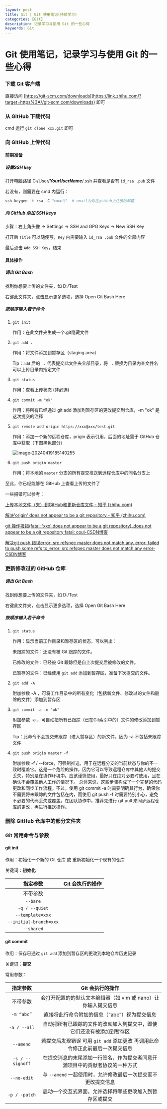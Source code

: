 ```yaml
---
layout: post
title: Git | Git 使用笔记(持续学习)
categories: [Git]
description: 记录学习与使用 Git 的一些心得
keywords: Git
---
```


# Git 使用笔记，记录学习与使用 Git 的一些心得

### 下载 Git 客户端

直接访问 [https://git-scm.com/downloads](https://link.zhihu.com/?target=https%3A//git-scm.com/downloads) 即可



### 从 GitHub 下载代码

cmd 运行 `git clone xxx.git` 即可



### 向 GitHub 上传代码

#### 前期准备

##### 设置SSH key

打开电脑路径 C:/User/***YourUserName***/.ssh 并查看是否有 `id_rsa .pub` 文件

若没有，则需要在 cmd 内运行：

```powershell
ssh-keygen -t rsa -C "email"  # email为你在github上注册的邮箱
```

##### 向 GitHub 添加 SSH keys

步骤：右上角头像 -> Settings -> SSH and GPG Keys -> New SSH Key

打开后 `Title` 可以随便写，`Key` 内需要输入 `id_rsa .pub` 文件的全部内容

最后点击 `Add SSH Key`，结束

#### 具体操作

##### 调出 Git Bash

找到你想要上传的文件夹，如 D:/Test

右键此文件夹，点击显示更多选项，选择 Open Git Bash Here

##### 按顺序输入若干命令

1. `git init`   

   作用：在此文件夹生成一个.git隐藏文件

2. `git add . `   

   作用：将文件添加到暂存区（staging area）

   Tip：`add` 后的  ` .`   代表提交此文件夹全部目录，将  ` .`  替换为目录内某文件名可以上传目录内指定文件

3. `git status `  

   作用：查看上传状态 (非必选) 

4. `git commit -m "ok"`  

   作用：将所有已经通过 git add 添加到暂存区的更改提交到仓库，-m "ok" 是这次提交的注释

5. `git remote add origin https://xxx@xxx/test.git`

   作用：添加一个新的远程仓库，prigin 表示引用，后面的地址需于 GitHub 仓库中获取（下图黑色部分）

   ![image-20240419185140255](C:\Users\Sawtone\AppData\Roaming\Typora\typora-user-images\image-20240419185140255.png)

6. `git push origin master`

   作用：将本地的 `master` 分支的所有提交推送到远程仓库中的同名分支上

至此，你已经能够在 GitHub 上查看上传的文件了

一些报错可以参考：

[上传本地文件（夹）到GitHub和更新仓库文件 - 知乎 (zhihu.com)](https://zhuanlan.zhihu.com/p/136355306)

[解决'origin' does not appear to be a git repository - 知乎 (zhihu.com)](https://zhuanlan.zhihu.com/p/333241228)

[git 操作报错(fatal: ‘xxx’ does not appear to be a git repository)_does not appear to be a git repository fatal: coul-CSDN博客](https://blog.csdn.net/cyqzy/article/details/122037120)

[解决git push 错误error: src refspec master does not match any. error: failed to push some refs to_error: src refspec master does not match any error-CSDN博客](https://blog.csdn.net/wenb1bai/article/details/89363711)



### 更新修改过的 GitHub 仓库

##### 调出 Git Bash

找到你想要上传的文件夹，如 D:/Test

右键此文件夹，点击显示更多选项，选择 Open Git Bash Here

##### 按顺序输入若干命令

1. `git status`

   作用：显示当前工作目录和暂存区的状态，可以列出：

   未跟踪的文件：还没有被 Git 跟踪的文件。

   已修改的文件：已经被 Git 跟踪但是自上次提交后被修改的文件。

   已暂存的文件：已经使用 `git add` 添加到暂存区，准备下次提交的文件。

2. `git add -A`

   附加参数 -A ，可将工作目录中的所有变化（包括新文件、修改过的文件和删除的文件）添加到暂存区

3. `git commit -a -m "ok"`

   附加参数 -a ，可自动把所有已跟踪（已在Git索引中的）文件的修改添加到暂存区

   Tip：此命令不会提交未跟踪（进入暂存区）的新文件，因为 -a 不包括未跟踪文件

4. `git push origin master -f`

   附加参数 -f / --force，可强制推送，用于在远程分支的当前状态与你的不一致时覆盖它。这是一个危险的操作，因为它可以导致远程仓库中其他人的提交丢失，特别是在协作环境中。应该谨慎使用，最好只在绝对必要时使用，且在确认不会覆盖他人工作的情况下。
   总体来说，这些步骤构成了一个完整的代码更改和同步工作流程。不过，使用 git commit -a 时需要明确其行为，确保你不需要将未跟踪的文件包括在内，而使用 git push -f 时需要特别小心，避免不必要的代码丢失或覆盖。在团队协作中，推荐先进行 git pull 来同步远程仓库的更改，再进行推送操作。





### 删除 GitHub 仓库中的部分文件夹









### Git 常用命令与参数

#### git init

作用：初始化一个新的 Git 仓库 或 重新初始化一个现有的仓库

关键词：**初始化**

|        指定参数        | Git 会执行的操作 |
| :--------------------: | :--------------: |
|        不带参数        |                  |
|        `--bare`        |                  |
|     `-q / --quiet`     |                  |
|    `--template=xxx`    |                  |
| `--initial-branch=xxx` |                  |
|       `--shared`       |                  |

#### git commit

作用：保存已通过 `git add` 添加到暂存区的更改到本地仓库历史记录

关键词：**提交**

常用参数：

|     指定参数     |                       Git 会执行的操作                       |
| :--------------: | :----------------------------------------------------------: |
|     不带参数     | 会打开配置的的默认文本编辑器（如 vim 或 nano）让你输入提交信息 |
|    `-m “abc”`    |        直接将此行命令附加的信息（“abc”）视为提交信息         |
|   `-a / --all`   | 自动把所有已跟踪的文件的改动加入到提交中，即使它们还没有被添加到暂存区 |
|    `--amend`     | 若提交后发现错误 可用 `git add` 添加更改 再调用此命令修正此前最后一次提交信息 |
| `-s / --signoff` | 在提交消息的末尾添加一行签名，作为提交者同意开源项目中的贡献者协议的一种方式 |
|   `--no-edit`    | 与 `--amend` 一起使用时，允许修改最后一次提交而不更改提交信息 |
|  `-p / -patch`   |   启动一个交互式界面，允许选择将哪些更改加入到暂存区或提交   |







